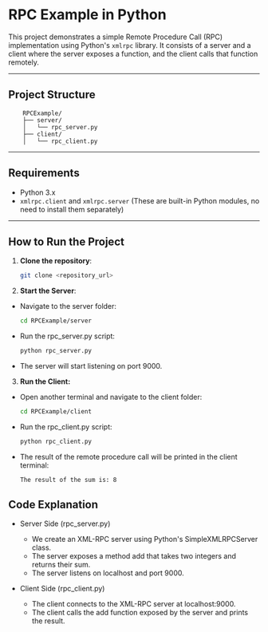 # RPC Example in Python

This project demonstrates a simple Remote Procedure Call (RPC) implementation using Python's `xmlrpc` library. It consists of a server and a client where the server exposes a function, and the client calls that function remotely.

---

## Project Structure

        RPCExample/ 
        ├── server/ 
        │   └── rpc_server.py 
        ├── client/ 
        │   └── rpc_client.py


---

## Requirements

- Python 3.x
- `xmlrpc.client` and `xmlrpc.server` (These are built-in Python modules, no need to install them separately)

---

## How to Run the Project

1. **Clone the repository**:
   ```bash
   git clone <repository_url>


2. **Start the Server**:

- Navigate to the server folder:
    ```bash
    cd RPCExample/server

- Run the rpc_server.py script:
    ```bash
    python rpc_server.py

- The server will start listening on port 9000.

3. **Run the Client:**

- Open another terminal and navigate to the client folder:
    ```bash
    cd RPCExample/client

- Run the rpc_client.py script:
    ```bash
    python rpc_client.py

- The result of the remote procedure call will be printed in the client terminal:
    ```bash
    The result of the sum is: 8

## Code Explanation
- Server Side (rpc_server.py)

    - We create an XML-RPC server using Python's SimpleXMLRPCServer class.
    - The server exposes a method add that takes two integers and returns their sum.
    - The server listens on localhost and port 9000.
- Client Side (rpc_client.py)

    - The client connects to the XML-RPC server at localhost:9000.
    - The client calls the add function exposed by the server and prints the result.